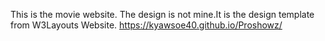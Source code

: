 This is the movie website.
The design is not mine.It is the design template from W3Layouts Website.
https://kyawsoe40.github.io/Proshowz/
